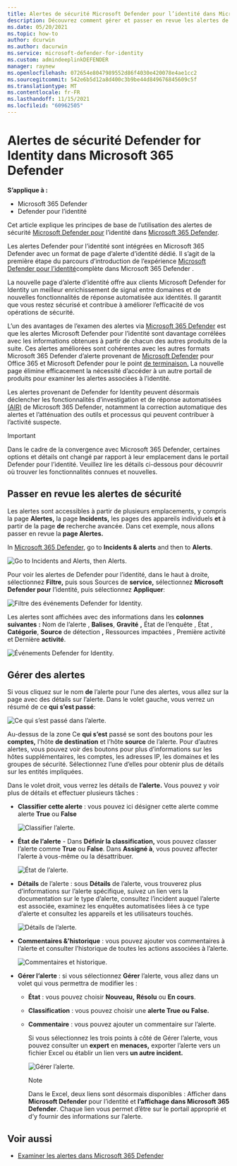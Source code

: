 ```yaml
---
title: Alertes de sécurité Microsoft Defender pour l’identité dans Microsoft 365 Defender
description: Découvrez comment gérer et passer en revue les alertes de sécurité émises par Microsoft Defender pour l’identité dans Microsoft 365 Defender
ms.date: 05/20/2021
ms.topic: how-to
author: dcurwin
ms.author: dacurwin
ms.service: microsoft-defender-for-identity
ms.custom: admindeeplinkDEFENDER
manager: raynew
ms.openlocfilehash: 072654e8047989552d86f4030e420078e4ae1cc2
ms.sourcegitcommit: 542e6b5d12a8d400c3b9be44d849676845609c5f
ms.translationtype: MT
ms.contentlocale: fr-FR
ms.lasthandoff: 11/15/2021
ms.locfileid: "60962505"
---
```

# <a name="defender-for-identity-security-alerts-in-microsoft-365-defender"></a>Alertes de sécurité Defender for Identity dans Microsoft 365 Defender

**S’applique à :**

- Microsoft 365 Defender
- Defender pour l’identité

Cet article explique les principes de base de l’utilisation des alertes de sécurité [Microsoft Defender pour](/defender-for-identity) l’identité dans [Microsoft 365 Defender](/microsoft-365/security/defender/overview-security-center).

Les alertes Defender pour l’identité sont intégrées en Microsoft 365 Defender avec un format de page d’alerte d’identité dédié. <a href="https://go.microsoft.com/fwlink/p/?linkid=2077139" target="_blank"></a> Il s’agit de la première étape du parcours d’introduction de l’expérience [Microsoft Defender pour l’identité](/defender-for-identity/defender-for-identity-in-microsoft-365-defender)complète dans Microsoft 365 Defender .

La nouvelle page d’alerte d’identité offre aux clients Microsoft Defender for Identity un meilleur enrichissement de signal entre domaines et de nouvelles fonctionnalités de réponse automatisée aux identités. Il garantit que vous restez sécurisé et contribue à améliorer l’efficacité de vos opérations de sécurité.

L’un des avantages de l’examen des alertes via [Microsoft 365 Defender](/microsoft-365/security/defender/microsoft-365-defender) est que les alertes Microsoft Defender pour l’identité sont davantage corrélées avec les informations obtenues à partir de chacun des autres produits de la suite. Ces alertes améliorées sont cohérentes avec les autres formats Microsoft 365 Defender d’alerte provenant de [Microsoft Defender](/microsoft-365/security/office-365-security) pour Office 365 et Microsoft Defender pour le point [de terminaison.](/microsoft-365/security/defender-endpoint) La nouvelle page élimine efficacement la nécessité d’accéder à un autre portail de produits pour examiner les alertes associées à l’identité.

Les alertes provenant de Defender for Identity peuvent désormais déclencher les fonctionnalités d’investigation et de réponse automatisées [(AIR)](/microsoft-365/security/defender/m365d-autoir) de Microsoft 365 Defender, notamment la correction automatique des alertes et l’atténuation des outils et processus qui peuvent contribuer à l’activité suspecte.

> [!IMPORTANT]
> Dans le cadre de la convergence avec Microsoft 365 Defender, certaines options et détails ont changé par rapport à leur emplacement dans le portail Defender pour l’identité. Veuillez lire les détails ci-dessous pour découvrir où trouver les fonctionnalités connues et nouvelles.

## <a name="review-security-alerts"></a>Passer en revue les alertes de sécurité

Les alertes sont accessibles à partir de plusieurs emplacements, y compris la page **Alertes,** la page **Incidents,** les pages des appareils individuels **et** à partir de la page **de** recherche avancée. Dans cet exemple, nous allons passer en revue la **page Alertes.**

In <a href="https://go.microsoft.com/fwlink/p/?linkid=2077139" target="_blank">Microsoft 365 Defender</a>, go to **Incidents & alerts** and then to **Alerts**.

![Go to Incidents and Alerts, then Alerts.](../../media/defender-identity/incidents-alerts.png)

Pour voir les alertes de Defender pour l’identité, dans le haut à droite, sélectionnez **Filtre,** puis sous Sources de **service,** sélectionnez **Microsoft Defender pour** l’identité, puis sélectionnez **Appliquer**:

![Filtre des événements Defender for Identity.](../../media/defender-identity/filter-defender-for-identity.png)

Les alertes sont affichées avec des informations dans les **colonnes suivantes** **:** Nom de l’alerte , **Balises**, **Gravité** **,** État de l’enquête , État , **Catégorie**, **Source** de détection **,** Ressources impactées , Première activité et Dernière **activité**. 

![Événements Defender for Identity.](../../media/defender-identity/filtered-alerts.png)

## <a name="manage-alerts"></a>Gérer des alertes

Si vous cliquez sur le nom **de** l’alerte pour l’une des alertes, vous allez sur la page avec des détails sur l’alerte. Dans le volet gauche, vous verrez un résumé de ce **qui s’est passé**:

![Ce qui s’est passé dans l’alerte.](../../media/defender-identity/what-happened.png)

Au-dessus de la zone Ce **qui s’est** passé se sont des boutons pour les **comptes,** l’hôte **de destination** et l’hôte **source** de l’alerte. Pour d’autres alertes, vous pouvez voir des boutons pour plus d’informations sur les hôtes supplémentaires, les comptes, les adresses IP, les domaines et les groupes de sécurité. Sélectionnez l’une d’elles pour obtenir plus de détails sur les entités impliquées.

Dans le volet droit, vous verrez les détails de **l’alerte.** Vous pouvez y voir plus de détails et effectuer plusieurs tâches :

- **Classifier cette alerte** : vous pouvez ici désigner cette alerte comme alerte **True** ou **False**

    ![Classifier l’alerte.](../../media/defender-identity/classify-alert.png)

- **État de l’alerte** - Dans **Définir la classification,** vous pouvez classer l’alerte comme **True** ou **False**. Dans **Assigné à**, vous pouvez affecter l’alerte à vous-même ou la désattribuer.

    ![État de l’alerte.](../../media/defender-identity/alert-state.png)

- **Détails** de l’alerte : sous **Détails** de l’alerte, vous trouverez plus d’informations sur l’alerte spécifique, suivez un lien vers la documentation sur le type d’alerte, consultez l’incident auquel l’alerte est associée, examinez les enquêtes automatisées liées à ce type d’alerte et consultez les appareils et les utilisateurs touchés.

    ![Détails de l’alerte.](../../media/defender-identity/alert-details.png)

- **Commentaires &'historique** : vous pouvez ajouter vos commentaires à l’alerte et consulter l’historique de toutes les actions associées à l’alerte.

    ![Commentaires et historique.](../../media/defender-identity/comments-history.png)

- **Gérer l’alerte** : si vous sélectionnez **Gérer** l’alerte, vous allez dans un volet qui vous permettra de modifier les :
  - **État** : vous pouvez choisir **Nouveau,** **Résolu** ou **En cours**.
  - **Classification** : vous pouvez choisir une **alerte True ou** **False.**
  - **Commentaire** : vous pouvez ajouter un commentaire sur l’alerte.

    Si vous sélectionnez les trois points à côté de Gérer l’alerte, vous pouvez consulter un **expert** en **menaces,** exporter l’alerte vers un fichier Excel ou établir un lien vers **un autre incident.**

    ![Gérer l’alerte.](../../media/defender-identity/manage-alert.png)

    > [!NOTE]
    > Dans le Excel, deux liens sont désormais disponibles : Afficher dans **Microsoft Defender** pour l’identité et **l’affichage dans Microsoft 365 Defender**. Chaque lien vous permet d’être sur le portail approprié et d’y fournir des informations sur l’alerte.

## <a name="see-also"></a>Voir aussi

- [Examiner les alertes dans Microsoft 365 Defender](../defender/investigate-alerts.md)
